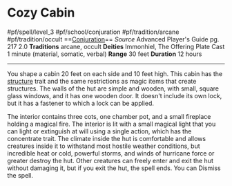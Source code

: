 # Cozy Cabin
#pf/spell/level_3 #pf/school/conjuration #pf/tradition/arcane #pf/tradition/occult
==[Conjuration](../../../Traits/Conjuration.md)==
*Source* Advanced Player's Guide pg. 217 2.0
**Traditions** arcane, occult
**Deities** Immonhiel, The Offering Plate
Cast 1 minute (material, somatic, verbal)
**Range** 30 feet
**Duration** 12 hours

---
You shape a cabin 20 feet on each side and 10 feet high. This cabin has the [structure](structure) trait and the same restrictions as magic items that create structures. The walls of the hut are simple and wooden, with small, square glass windows, and it has one wooden door. It doesn't include its own lock, but it has a fastener to which a lock can be applied.

The interior contains three cots, one chamber pot, and a small fireplace holding a magical fire. The interior is lit with a small magical light that you can light or extinguish at will using a single action, which has the concentrate trait. The climate inside the hut is comfortable and allows creatures inside it to withstand most hostile weather conditions, but incredible heat or cold, powerful storms, and winds of hurricane force or greater destroy the hut. Other creatures can freely enter and exit the hut without damaging it, but if you exit the hut, the spell ends. You can Dismiss the spell.
